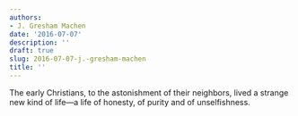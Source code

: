 ```yaml
---
authors:
- J. Gresham Machen
date: '2016-07-07'
description: ''
draft: true
slug: 2016-07-07-j.-gresham-machen
title: ''
---
```

The early Christians, to the astonishment of their neighbors, lived a strange new kind of life—a life of honesty, of purity and of unselfishness.



